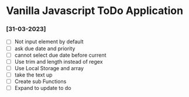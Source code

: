# Vanilla Javascript ToDo Application

### [31-03-2023]

- [ ] Not input element by default
- [ ] ask due date and priority
- [ ] cannot select due date before current
- [ ] Use trim and length instead of regex
- [ ] Use Local Storage and array
- [ ] take the text up
- [ ] Create sub Functions
- [ ] Expand to update to do
